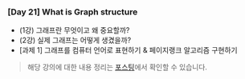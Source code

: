 ### [Day 21] What is Graph structure

- (1강) 그래프란 무엇이고 왜 중요할까?
- (2강) 실제 그래프는 어떻게 생겼을까?
- [과제 1] 그래프를 컴퓨터 언어로 표현하기 & 페이지랭크 알고리즘 구현하기

> 해당 강의에 대한 내용 정리는 [포스팅](https://ydy8989.github.io/2021-02-22-graph1/)에서 확인할 수 있습니다.

